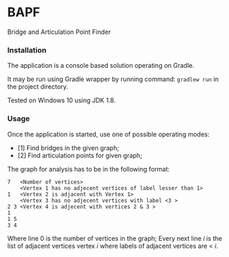 # BAPF
Bridge and Articulation Point Finder

### Installation

The application is a console based solution operating on Gradle.

It may be run using Gradle wrapper by running command: 
``gradlew run`` in the project directory.

Tested on Windows 10 using JDK 1.8.

### Usage

Once the application is started, use one of possible operating modes:

- [1] Find bridges in the given graph;
- [2] Find articulation points for given graph;

The graph for analysis has to be in the following format:
```
7   <Number of vertices>
    <Vertex 1 has no adjecent vertices of label lesser than 1>
1   <Vertex 2 is adjacent with Vertex 1>
    <Vertex 3 has no adjecent vertices with label <3 >
2 3 <Vertex 4 is adjecent with vertices 2 & 3 >
1
1 5
3 4
```
Where line 0 is the number of vertices in the graph;
Every next line _i_ is the list of adjacent vertices vertex _i_ where labels of adjacent vertices are < _i_.

